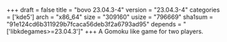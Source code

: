 +++
draft = false
title = "bovo 23.04.3-4"
version = "23.04.3-4"
categories = ['kde5']
arch = "x86_64"
size = "309160"
usize = "796669"
sha1sum = "91e124cd6b311929b7fcaca56deb3f2a6793ad95"
depends = "['libkdegames>=23.04.3']"
+++
A Gomoku like game for two players.